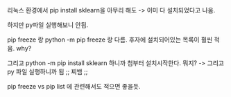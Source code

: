 리눅스 환경에서 pip install sklearn을 아무리 해도 -> 이미 다 설치되었다고 나옴.

하지만 py파일 실행해보니 안됨.

pip freeze 랑 python -m pip freeze 랑 다름. 후자에 설치되어있는 목록이 훨씬 적음. why?

그리고 python -m pip install sklearn 하니까 첨부터 설치시작한다. 뭐지? -> 그리고 py 파일 실행하니까 됨 ;; 찌뱀 ;; 

pip freeze vs pip list 에 관련해서도 적으면 좋을듯.

